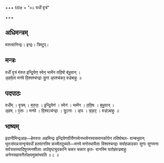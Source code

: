 +++
title = "०८ वधीं वृत्रं"

+++
## अधिमन्त्रम्
मरुत्वानिन्द्रः। इन्द्रः। त्रिष्टुप्।

## मन्त्रः
वधीं॑ वृ॒त्रं म॑रुत इन्द्रि॒येण॒ स्वेन॒ भामे॑न तवि॒षो ब॑भू॒वान् ।  
अ॒हमे॒ता मन॑वे वि॒श्वश्च॑न्द्राः सु॒गा अ॒पश्च॑कर॒ वज्र॑बाहुः ॥

## पदपाठः
वधी॑म् । वृ॒त्रम् । म॒रु॒तः॒ । इ॒न्द्रि॒येण॑ । स्वेन॑ । भामे॑न । त॒वि॒षः । ब॒भू॒वान् ।  
अ॒हम् । ए॒ताः । मन॑वे । वि॒श्वऽच॑न्द्राः । सु॒ऽगाः । अ॒पः । च॒क॒र॒ । वज्र॑ऽबाहुः ॥

## भाष्यम्
इदानीमिन्द्रआह—हेमरुतः अहमिन्द्रः इन्द्रियेणवीर्येणस्वेनभामेनस्वसमानकोपेन तविषोबल- वान्बभूवान् भूतःसंपन्नःसन्वृत्रंवधीं हतवानस्मि कस्मैतदुच्यते—मनवे मनोरथायैताः विश्वश्चन्द्राः सर्वाह्ळादकाः सुगाः सुगमनाः सर्वत्रसस्यादिषुगमनशीलाः अपोवृष्ट्युदकानि चकर चकार कृत- वानस्मि यतोहंवज्रबाहुः अनेनसहायनैरपेक्ष्यमुक्तंभवति ॥ ८ ॥